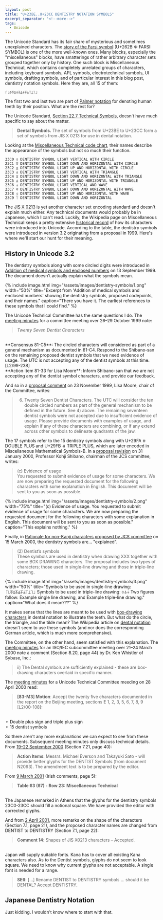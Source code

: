 ```yaml
---
layout: post
title: "U+23BE..U+23CC DENTISTRY NOTATION SYMBOLS"
excerpt_separator: "<!--more-->"
tags:
  - Unicode
---
```


The Unicode Standard has its fair share of mysterious and sometimes unexplained characters.
The [story of the Farsi symbol](http://archives.miloush.net/michkap/archive/2005/01/29/363208.html)
(U+262B ☫ FARSI SYMBOL) is one of the more well-known ones.
Many blocks, especially the "miscellaneous" blocks, have smatterings of rather arbitrary character sets
grouped together only by history.
One such block is Miscellaneous Technical, which contains completely unrelated groups of characters,
including keyboard symbols, APL symbols, electrotechnical symbols, UI symbols, drafting symbols,
and of particular interest in this blog post, dentistry notation symbols.
Here they are, all 15 of them:

```
⎾⎿⏀⏁⏂⏃⏄⏅⏆⏇⏈⏉⏊⏋⏌
```

The first two and last two are part of [Palmer notation](https://en.wikipedia.org/wiki/Palmer_notation)
for denoting human teeth by their position.
What are the rest for?

<!--more-->

The Unicode Standard, [Section 22.7 Technical Symbols](https://www.unicode.org/versions/Unicode14.0.0/ch22.pdf#G38022),
doesn't have much specific to say about the matter.

> **Dental Symbols.** The set of symbols from U+23BE to U+23CC form a set of symbols from
JIS X 0213 for use in dental notation.

Looking at the [Miscellaneous Technical code chart](https://www.unicode.org/charts/PDF/U2300.pdf),
their names describe the appearance of the symbols but not so much their function.

```
23C0 ⏀ DENTISTRY SYMBOL LIGHT VERTICAL WITH CIRCLE
23C1 ⏁ DENTISTRY SYMBOL LIGHT DOWN AND HORIZONTAL WITH CIRCLE
23C2 ⏂ DENTISTRY SYMBOL LIGHT UP AND HORIZONTAL WITH CIRCLE
23C3 ⏃ DENTISTRY SYMBOL LIGHT VERTICAL WITH TRIANGLE
23C4 ⏄ DENTISTRY SYMBOL LIGHT DOWN AND HORIZONTAL WITH TRIANGLE
23C5 ⏅ DENTISTRY SYMBOL LIGHT UP AND HORIZONTAL WITH TRIANGLE
23C6 ⏆ DENTISTRY SYMBOL LIGHT VERTICAL AND WAVE
23C7 ⏇ DENTISTRY SYMBOL LIGHT DOWN AND HORIZONTAL WITH WAVE
23C8 ⏈ DENTISTRY SYMBOL LIGHT UP AND HORIZONTAL WITH WAVE
23C9 ⏉ DENTISTRY SYMBOL LIGHT DOWN AND HORIZONTAL
```

The [JIS X 0213](https://en.wikipedia.org/wiki/JIS_X_0213) is yet another character set encoding standard
and doesn't explain much either.
Any technical documents would probably be in Japanese, which I can't read.
Luckily, the Wikipedia page on Miscellaneous Technical keeps a pretty extensive
[historical record](https://en.wikipedia.org/wiki/Miscellaneous_Technical#History)
of how its characters were introduced into Unicode.
According to the table, the dentistry symbols were introduced in version 3.2 originating from a proposal in 1999.
Here's where we'll start our hunt for their meaning.

## History in Unicode 3.2

The dentistry symbols along with some circled digits were introduced in
[Addition of medical symbols and enclosed numbers](https://www.unicode.org/wg2/docs/n2093.pdf)
on 13 September 1999.
The document doesn't actually explain what the symbols mean.

{% include image.html
           img="/assets/images/dentistry-symbols/1.png"
           width="50%"
           title="Excerpt from 'Addition of medical symbols and enclosed numbers' showing the dentistry symbols, proposed codepoints, and their names."
           caption="There you have it. The earliest references to these symbols that I could find." %}

The Unicode Technical Committee has the same questions I do.
The [meeting minutes](https://www.unicode.org/consortium/utc-minutes/UTC-081-199910.html)
for a committee meeting over 26–29 October 1999 note:

> _Twenty Seven Dentist Characters_
<br/>
**Consensus 81-C5**: The circled characters will considered as part of a general mechanism as documented in  81-C4. Respond to the Shibano-san on the remaining proposed dentist symbols that we need evidence of usage. The UTC is not accepting any of the dentist symbols at this time. [L2/99-238]
<br/>
**Action Item 81-33 for Lisa Moore**: Inform Shibano-san that we are not accepting any of the dentist symbol characters, and provide our feedback.

And so in a [proposal comment](https://www.unicode.org/L2/L1999/99365.htm)
on 23 November 1999, Lisa Moore, chair of the Committee, writes:

> 6) Twenty Seven Dentist Characters. The UTC will consider the ten double circled numbers as part of the general mechanism to be defined in the future. See 4) above. The remaining seventeen dentist symbols were not accepted due to insufficient evidence of usage. Please provide documents with examples of usage, and explain if any of these characters are combining, or if any extend across other symbols to delineate quadrants of the jaw.

The 17 symbols refer to the 15 dentistry symbols along with U+29FA ⧺ DOUBLE PLUS and U+29FB ⧻ TRIPLE PLUS,
which are later encoded in Miscellaneous Mathematical Symbols-B.
In a [proposal revision](https://www.unicode.org/L2/L2000/00024.pdf) on 31 January 2000,
Professor Kohji Shibano, chairman of the JCS committee, writes:

> (c) Evidence of usage <br/>
You requested to submit evidence of usage for some characters. We are now preparing the requested document for the following characters with some explanation in English. This document will be sent to you as soon as possible.

{% include image.html
           img="/assets/images/dentistry-symbols/2.png"
           width="75%"
           title="(c) Evidence of usage. You requested to submit evidence of usage for some characters. We are now preparing the requested document for the following characters with some explanation in English. This document will be sent to you as soon as possible."
           caption="This explains nothing." %}

Finally, in [Rationale for non-Kanji characters proposed by JCS committee](https://www.unicode.org/L2/L2000/00098-n2195.pdf)
on 15 March 2000, the dentistry symbols are... "explained".

> (2) Dentist’s symbols <br/>
These symbols are used in dentistry when drawing XXX together with some BOX DRAWING characters. The proposal includes two types of characters; those used in single-line drawing and those in triple-line drawing.

{% include image.html
           img="/assets/images/dentistry-symbols/3.png"
           width="50%"
           title="Symbols to be used in single-line drawing: ⎾⎿⏁⏂⏄⏅⏇⏈⏉⏊⏋⏌
Symbols to be used in triple-line drawing: ⏀⏃⏆
Two figures follow: Example single line drawing, and Example triple-line drawing."
           caption="What does it mean???" %}

It makes sense that the lines are meant to be used with
[box-drawing characters](https://en.wikipedia.org/wiki/Box-drawing_character)
in dental notation to illustrate the teeth.
But what do the circle, the triangle, and the tilde mean?
The Wikipedia article on [dental notation](https://en.wikipedia.org/wiki/Dental_notation)
doesn't seem to use these symbols (and nor does the corresponding German article,
which is much more comprehensive).

The Committee, on the other hand, seem satisfied with this explanation.
The [meeting minutes](https://www.unicode.org/L2/L2000/00234-n2203m.pdf)
for an ISO/IEC subcommittee meeting over 21–24 March 2000 note a comment
(Section 8.20, page 44) by Dr. Ken Whistler of Sybase, Inc.:

> ii) The Dental symbols are sufficiently explained - these are box-drawing characters overlaid in specific manner.

The [meeting minutes](https://www.unicode.org/L2/L2000/00115.htm)
for a Unicode Technical Committee meeding on 28 April 2000 read:

> **[83-M3] Motion**: Accept the twenty five characters documented in the report on the Beijing meeting, sections E 1, 2, 3, 5, 6, 7, 8, 9 [L2/00-108]:
<br/>
⚬ Double plus sign and triple plus sign
<br/>
⚬ 15 dentist symbols

So there aren't any more explanations we can expect to see from these documents.
Subsequent meeting minutes only discuss technical details.
From [19–22 September 2000](https://www.unicode.org/wg2/docs/n2253.pdf)
(Section 7.21, page 40):

> **Action Items**: Messrs. Michael Everson and Takayuki Sato - will provide better glyphs for the DENTIST Symbols (from document N2093). The amendment text is to be prepared by the editor.

From [9 March 2001](https://www.unicode.org/wg2/docs/n2328.pdf)
(Irish comments, page 5):

> **Table 63 (67) - Row 23: Miscellaneous Technical**
<br/>
The Japanese remarked in Athens that the glyphs for the dentistry symbols 23C0-23CC should fill a notional square. We have provided the editor with corrected glyphs.

And from [2 April 2001](https://www.unicode.org/wg2/docs/n2353.pdf),
more remarks on the shape of the characters (Section 7.1, page 21),
and the proposed character names are changed from DENTIST to DENTISTRY (Section 7.1, page 22):

> **Comment 14**: Shapes of JIS X0213 characters – Accepted.
<br/>
Japan will supply suitable fonts. Kana has to cover all existing Kana characters also. As to the Dentist symbols, glyphs do not seem to look square. We need to know why current glyphs are not acceptable. A single font is needed for a range.

> **SE6**: [...] Rename DENTIST to DENTISTRY symbols ... should it be DENTAL? Accept DENTISTRY.

## Japanese Dentistry Notation

Just kidding. I wouldn't know where to start with that.